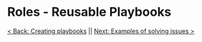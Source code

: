 # Roles - Reusable Playbooks

[< Back: Creating playbooks](https://github.com/sxcdennis/Ansible/blob/master/playbooks.md) || [Next: Examples of solving issues >](https://github.com/sxcdennis/Ansible/blob/master/issues.md)
